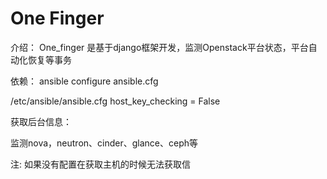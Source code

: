 # One Finger

介绍： One_finger 是基于django框架开发，监测Openstack平台状态，平台自动化恢复等事务




依赖：
ansible 
configure ansible.cfg

/etc/ansible/ansible.cfg 
host_key_checking = False

获取后台信息：

监测nova，neutron、cinder、glance、ceph等

注: 如果没有配置在获取主机的时候无法获取信